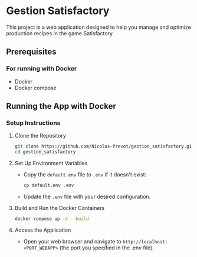 # Gestion Satisfactory

This project is a web application designed to help you manage and optimize production recipes in the game Satisfactory.

## Prerequisites

### For running with Docker

- Docker
- Docker compose

## Running the App with Docker

### Setup Instructions

1. Clone the Repository

    ```bash
    git clone https://github.com/Nicolas-Prevot/gestion_satisfactory.git
    cd gestion_satisfactory
    ```

2. Set Up Environment Variables

    - Copy the `default.env` file to `.env` if it doesn't exist:

        ```bash
        cp default.env .env
        ```

    - Update the `.env` file with your desired configuration.

3. Build and Run the Docker Containers

    ```bash
    docker compose up -d --build
    ```

4. Access the Application

   - Open your web browser and navigate to `http://localhost:<PORT_WEBAPP>` (the port you specified in the .env file).

